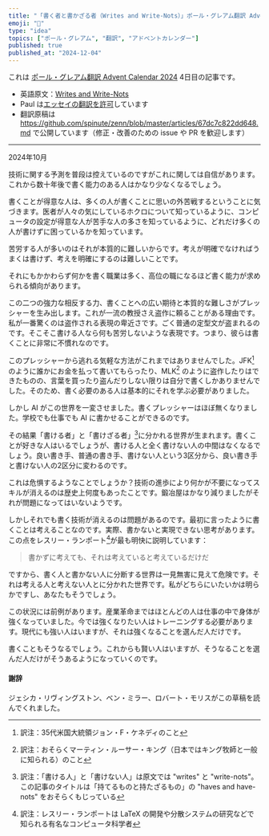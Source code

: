 ```yaml
---
title: "「書く者と書かざる者（Writes and Write-Nots）」ポール・グレアム翻訳 Advent Calendar 2024 4日目"
emoji: "📝"
type: "idea"
topics: ["ポール・グレアム", "翻訳", "アドベントカレンダー"]
published: true
published_at: "2024-12-04"
---
```


これは [ポール・グレアム翻訳 Advent Calendar 2024](https://adventar.org/calendars/10831) 4日目の記事です。

- 英語原文：[Writes and Write-Nots](https://paulgraham.com/writes.html)
- Paul は[エッセイの翻訳を許可](https://paulgraham.com/gfaq.html)しています
- 翻訳原稿は https://github.com/spinute/zenn/blob/master/articles/67dc7c822dd648.md で公開しています（修正・改善のための issue や PR を歓迎します）

----

2024年10月

技術に関する予測を普段は控えているのですがこれに関しては自信があります。これから数十年後で書く能力のある人はかなり少なくなるでしょう。

書くことが得意な人は、多くの人が書くことに思いの外苦戦するということに気づきます。医者が人々の気にしているホクロについて知っているように、コンピュータの設定が得意な人が苦手な人の多さを知っているように、どれだけ多くの人が書けずに困っているかを知っています。

苦労する人が多いのはそれが本質的に難しいからです。考えが明確でなければうまくは書けず、考えを明確にするのは難しいことです。

それにもかかわらず何かを書く職業は多く、高位の職になるほど書く能力が求められる傾向があります。

この二つの強力な相反する力、書くことへの広い期待と本質的な難しさがプレッシャーを生み出します。これが一流の教授さえ盗作に頼ることがある理由です。私が一番驚くのは盗作される表現の卑近さです。ごく普通の定型文が盗まれるのです。そこそこ書ける人なら何も苦労しないような表現です。つまり、彼らは書くことに非常に不慣れなのです。

このプレッシャーから逃れる気軽な方法がこれまではありませんでした。JFK[^2] のように誰かにお金を払って書いてもらったり、MLK[^3] のように盗作したりはできたものの、言葉を買ったり盗んだりしない限りは自分で書くしかありませんでした。そのため、書く必要のある人は基本的にそれを学ぶ必要がありました。

しかし AI がこの世界を一変させました。書くプレッシャーはほぼ無くなりました。学校でも仕事でも AI に書かせることができるのです。

その結果「書ける者」と「書けざる者」[^4]に分かれる世界が生まれます。書くことが好きな人はいるでしょうが、書ける人と全く書けない人の中間はなくなるでしょう。良い書き手、普通の書き手、書けない人という3区分から、良い書き手と書けない人の2区分に変わるのです。

これは危惧するようなことでしょうか？技術の進歩により何かが不要になってスキルが消えるのは歴史上何度もあったことです。鍛冶屋はかなり減りましたがそれが問題になってはいないようです。

しかしそれでも書く技術が消えるのは問題があるのです。最初に言ったように書くことは考えることなのです。実際、書かないと実現できない思考があります。この点をレスリー・ランポート[^1]が最も明快に説明しています：

> 書かずに考えても、それは考えていると考えているだけだ

ですから、書く人と書かない人に分断する世界は一見無害に見えて危険です。それは考える人と考えない人とに分かれた世界です。私がどちらにいたいかは明らかですし、あなたもそうでしょう。

この状況には前例があります。産業革命まではほとんどの人は仕事の中で身体が強くなっていました。今では強くなりたい人はトレーニングする必要があります。現代にも強い人はいますが、それは強くなることを選んだ人だけです。

書くこともそうなるでしょう。これからも賢い人はいますが、そうなることを選んだ人だけがそうあるようになっていくのです。

#### 謝辞

ジェシカ・リヴィングストン、ベン・ミラー、ロバート・モリスがこの草稿を読んでくれました。

[^1]: 訳注：レスリー・ランポートは LaTeX の開発や分散システムの研究などで知られる有名なコンピュータ科学者

[^2]: 訳注：35代米国大統領ジョン・F・ケネディのこと

[^3]: 訳注：おそらくマーティン・ルーサー・キング（日本ではキング牧師と一般に知られる）のこと

[^4]: 訳注：「書ける人」と「書けない人」は原文では "writes" と "write-nots"。この記事のタイトルは「持てるものと持たざるもの」の "haves and have-nots" をおそらくもじっている
